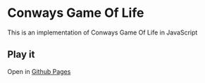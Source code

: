 # Conways Game Of Life
This is an implementation of Conways Game Of Life in JavaScript
## Play it
Open in [Github Pages](https://maurofalcone.github.io/conways-game-of-life/)
